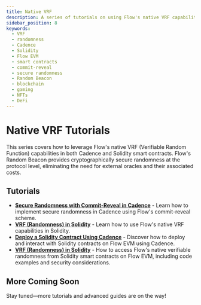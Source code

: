 ```yaml
---
title: Native VRF
description: A series of tutorials on using Flow's native VRF capabilities in both Cadence and Solidity smart contracts.
sidebar_position: 8
keywords:
  - VRF
  - randomness
  - Cadence
  - Solidity
  - Flow EVM
  - smart contracts
  - commit-reveal
  - secure randomness
  - Random Beacon
  - blockchain
  - gaming
  - NFTs
  - DeFi
---
```


# Native VRF Tutorials

This series covers how to leverage Flow's native VRF (Verifiable Random Function) capabilities in both Cadence and Solidity smart contracts. Flow's Random Beacon provides cryptographically secure randomness at the protocol level, eliminating the need for external oracles and their associated costs.

## Tutorials

- **[Secure Randomness with Commit-Reveal in Cadence]** - Learn how to implement secure randomness in Cadence using Flow's commit-reveal scheme.
- **[VRF (Randomness) in Solidity]** - Learn how to use Flow's native VRF capabilities in Solidity.
- **[Deploy a Solidity Contract Using Cadence]** - Discover how to deploy and interact with Solidity contracts on Flow EVM using Cadence.
- **[VRF (Randomness) in Solidity]** - How to access Flow's native verifiable randomness from Solidity smart contracts on Flow EVM, including code examples and security considerations.

## More Coming Soon

Stay tuned—more tutorials and advanced guides are on the way!

[Secure Randomness with Commit-Reveal in Cadence]: ./commit-reveal-cadence.md
[VRF (Randomness) in Solidity]: ./vrf-in-solidity.md
[Deploy a Solidity Contract Using Cadence]: ./deploy-solidity-contract.md
[VRF (Randomness) in Solidity]: ./vrf-evm.md
